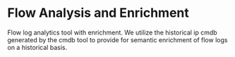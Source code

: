 # Flow Analysis and Enrichment

Flow log analytics tool with enrichment. We utilize the historical ip cmdb generated
by the cmdb tool to provide for semantic enrichment of flow logs on a historical basis.


